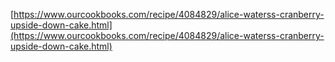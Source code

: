 [https://www.ourcookbooks.com/recipe/4084829/alice-waterss-cranberry-upside-down-cake.html](https://www.ourcookbooks.com/recipe/4084829/alice-waterss-cranberry-upside-down-cake.html)